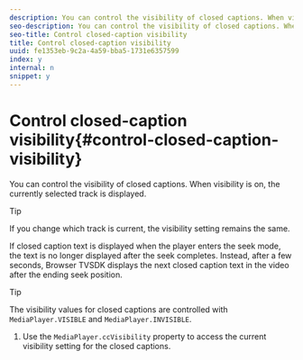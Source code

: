 ```yaml
---
description: You can control the visibility of closed captions. When visibility is on, the currently selected track is displayed.
seo-description: You can control the visibility of closed captions. When visibility is on, the currently selected track is displayed.
seo-title: Control closed-caption visibility
title: Control closed-caption visibility
uuid: fe1353eb-9c2a-4a59-bba5-1731e6357599
index: y
internal: n
snippet: y
---
```


# Control closed-caption visibility{#control-closed-caption-visibility}

You can control the visibility of closed captions. When visibility is on, the currently selected track is displayed.

>[!TIP]
>
>If you change which track is current, the visibility setting remains the same.

If closed caption text is displayed when the player enters the seek mode, the text is no longer displayed after the seek completes. Instead, after a few seconds, Browser TVSDK displays the next closed caption text in the video after the ending seek position. 

>[!TIP]
>
>The visibility values for closed captions are controlled with `MediaPlayer.VISIBLE` and `MediaPlayer.INVISIBLE`.

1. Use the `MediaPlayer.ccVisibility` property to access the current visibility setting for the closed captions.

